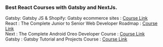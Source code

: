 ### Best React Courses with Gatsby and NextJs.

Gatsby: Gatsby JS & Shopify: Gatsby ecommerce sites : [Course Link](https://www.udemy.com/course/gatsby-ecommerce-shopify/)<br>
React : The Complete Junior to Senior Web Developer Roadmap : [Course Link](https://www.udemy.com/course/the-complete-junior-to-senior-web-developer-roadmap/)<br>
Next : The Complete Android Oreo Developer Course : [Course Link](https://www.udemy.com/course/awesome-nextjs-with-react-and-node-amazing-portfolio-app/)<br>
Gatsby : Gatsby Tutorial and Projects Course : [Course Link](https://www.udemy.com/course/gatsby-tutorial-and-projects-course/)
